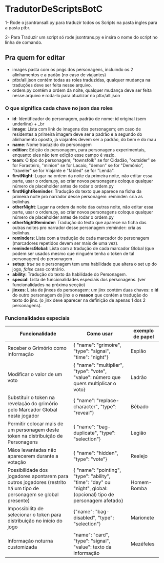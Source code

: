 # TradutorDeScriptsBotC

1- Rode o jsontransall.py para traduzir todos os Scripts na pasta ingles para a pasta ptbr.

2- Para Traduzir um script só rode jsontrans.py e insira o nome do script no linha de comando.

## Pra quem for editar
- images pasta com os pngs dos personagens, incluindo os 2 alinhamentos e a padão (no caso de viajantes)
- ptbr/all.json contém todas as roles traduzidas, qualquer mudança na traduções deve ser feita nesse arquivo.
- ordem.py contém a ordem da noite, qualquer mudança deve ser feita nesse arquivo e roda-lo para atualizar no ptbr/all.json

### O que significa cada chave no json das roles
- **id**: Identificador do personagem, padrão de nome: id original (sem underline) + \_br
- **image**: Lista com link de imagens dos personagem; em caso de residentes a primeira imagem deve ser a padrão e a segundo do alinhamento oposto, já viajantes devem ser a padrão, do bem e do mau
- **name**: Nome traduzido do personagem
- **edition**: Edição do personagem, para personagens experimentais, enquanto eles não tem edição esse campo é vazio.
- **team**: O tipo do personagem; "townsfolk" se for Cidadão, "outsider" se for Forasteiro, "minion" se for Lacaio, "demon" se for "Demônio", "traveler" se for Viajante e "fabled" se for "Lenda".
- **firstNight**: Lugar na ordem da noite da primeira noite, não editar essa parte, usar o ordem.py, ao criar novos personagens coloque qualquer número de placeholder antes de rodar o ordem.py
- **firstNightReminder**: Tradução do texto que aparece na ficha da primeira noite pro narrador desse personagem :reminder: cria as bolinhas.
- **otherNight**: Lugar na ordem da noite das outras noite, não editar essa parte, usar o ordem.py, ao criar novos personagens coloque qualquer número de placeholder antes de rodar o ordem.py
- **otherNightReminder**: Tradução do texto que aparece na ficha das outras noites pro narrador desse personagem :reminder: cria as bolinhas.
- **reminders**: Lista com a tradução de cada marcador do personagem (marcadores repetidos devem ser mais de uma vez).
- **remindersGlobal**: Lista com a tradução de cada marcador Global (que podem ser usados mesmo que ninguém tenha o token de tal personagem) do personagem .
- **setup**: *true* se o personagem tem uma habilidade que altera o set up do jogo, *false* caso contrário.
- **ability**: Tradução do texto da habilidade do Personagem.
- **special**: Lista de funcionalidades especiais dos personagens. (ver funcionalidades na próxima secção)
- **jinxes**: Lista de jinxes do personagem; um jinx contém duas chaves: o **id** do outro personagem do jinx e o **reason** que contém a tradução do texto do jinx. (o jinx deve aparecer na definição de  apenas 1 dos 2 personagens).

### Funcionalidades especiais
| Funcionalidade | Como usar | exemplo de papel |
| ---------------| --------- | ---------------- |
| Receber o Grimório como informação | { "name": "grimoire", "type": "signal", "time": "night"} | Espião |
| Modificar o valor de um voto | { "name": "multiplier", "type": "vote", "value": número que quers multiplicar o voto}| Ladrão |
| Substituir o token na revelação do grimório pelo Marcador Global neste jogador| { "name": "replace-character", "type": "reveal"} | Bêbado |
| Permitir colocar mais de um personagem deste token na distribuição de Personagens | { "name": "bag-duplicate", "type": "selection"} | Legião |
| Mãos levantadas não aparecerem durante a votação | { "name": "hidden", "type": "vote"} | Realejo 
| Possibilidade dos jogadores apontarem para outros jogadores (restrito há um tipo de personagem se global presente)| { "name": "pointing", "type": "ability", "time": "day" ou "night", global: (opcional) tipo de personagem afetado} | Homem-Bomba |
| Impossibilita de selecionar o token para distribuição no início do jogo | {"name": "bag-disabled", "type": "selection"} | Marionete |
| Informação noturna customizada | "name": "card", "type": "signal", "value": texto da informação | Mezéfeles |

